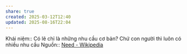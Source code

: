 ```yaml
---
share: true
created: 2025-03-12T12:40
updated: 2025-08-16T22:04
---
```

Khái niệm:: 
Có lẽ chỉ là những nhu cầu cơ bản? Chứ con người thì luôn có nhiều nhu cầu
Nguồn:: [Need - Wikipedia](https://en.wikipedia.org/wiki/Need)
